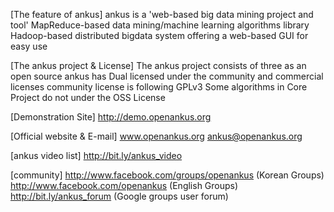 
[The feature of ankus]
ankus is a 'web-based big data mining project and tool'
MapReduce-based data mining/machine learning algorithms library
Hadoop-based distributed bigdata system
offering a web-based GUI for easy use

[The ankus project & License]
The ankus project consists of three as an open source
ankus has Dual licensed under the community and commercial licenses
community license is following GPLv3
Some algorithms in Core Project do not under the OSS License

[Demonstration Site]
http://demo.openankus.org

[Official website & E-mail]
www.openankus.org
ankus@openankus.org

[ankus video list]
http://bit.ly/ankus_video

[community]
http://www.facebook.com/groups/openankus (Korean Groups)
http://www.facebook.com/openankus (English Groups)
http://bit.ly/ankus_forum (Google groups user forum)
